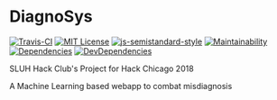 # DiagnoSys

[![Travis-CI](https://travis-ci.com/sluh-hackclub/diagnosys.svg?branch=master)](https://travis-ci.com/sluh-hackclub/diagnosys)
[![MIT License](https://img.shields.io/badge/license-MIT-brightgreen.svg)](https://github.com/sluh-hackclub/diagnosys/blob/master/LICENSE)
[![js-semistandard-style](https://img.shields.io/badge/code%20style-semistandard-brightgreen.svg)](https://github.com/Flet/semistandard)
[![Maintainability](https://api.codeclimate.com/v1/badges/ba9126c664d00127f444/maintainability)](https://codeclimate.com/github/sluh-hackclub/diagnosys/maintainability)
[![Dependencies](https://david-dm.org/sluh-hackclub/diagnosys.svg)](https://david-dm.org/sluh-hackclub/diagnosys)
[![DevDependencies](https://david-dm.org/sluh-hackclub/diagnosys/dev-status.svg)](https://david-dm.org/sluh-hackclub/diagnosys?type=dev)

SLUH Hack Club's Project for Hack Chicago 2018

A Machine Learning based webapp to combat misdiagnosis
